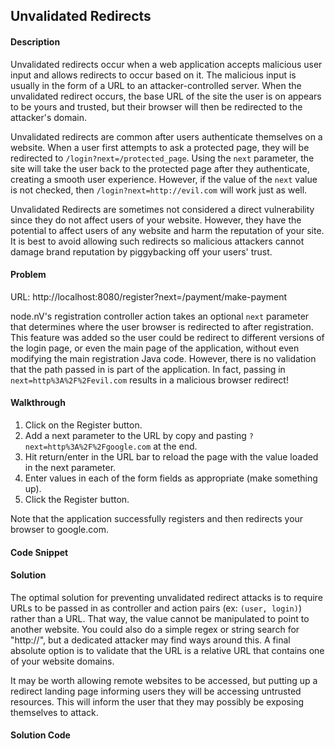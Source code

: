 ## Unvalidated Redirects

#### Description

Unvalidated redirects occur when a web application accepts malicious user input and allows redirects to occur based on it. The malicious input is usually in the form of a URL to an attacker-controlled server. When the unvalidated redirect occurs, the base URL of the site the user is on appears to be yours and trusted, but their browser will then be redirected to the attacker's domain.

Unvalidated redirects are common after users authenticate themselves on a website. When a user first attempts to ask a protected page, they will be redirected to ```/login?next=/protected_page```. Using the ```next``` parameter, the site will take the user back to the protected page after they authenticate, creating a smooth user experience. However, if the value of the ```next``` value is not checked, then ```/login?next=http://evil.com``` will work just as well.

Unvalidated Redirects are sometimes not considered a direct vulnerability since they do not affect users of your website. However, they have the potential to affect users of any website and harm the reputation of your site. It is best to avoid allowing such redirects so malicious attackers cannot damage brand reputation by piggybacking off your users' trust.

#### Problem
URL: http://localhost:8080/register?next=/payment/make-payment

node.nV's registration controller action takes an optional ```next``` parameter that determines where the user browser is redirected to after registration. This feature was added so the user could be redirect to different versions of the login page, or even the main page of the application, without even modifying the main registration Java code. However, there is no validation that the path passed in is part of the application. In fact, passing in ```next=http%3A%2F%2Fevil.com``` results in a malicious browser redirect!

#### Walkthrough
1. Click on the Register button.
2. Add a next parameter to the URL by copy and pasting ```?next=http%3A%2F%2Fgoogle.com``` at the end.
3. Hit return/enter in the URL bar to reload the page with the value loaded in the next parameter.
4. Enter values in each of the form fields as appropriate (make something up).
5. Click the Register button.

Note that the application successfully registers and then redirects your browser to google.com.

#### Code Snippet


#### Solution

The optimal solution for preventing unvalidated redirect attacks is to require URLs to be passed in as controller and action pairs (ex: ```(user, login)```) rather than a URL. That way, the value cannot be manipulated to point to another website. You could also do a simple regex or string search for "http://", but a dedicated attacker may find ways around this. A final absolute option is to validate that the URL is a relative URL that contains one of your website domains. 

It may be worth allowing remote websites to be accessed, but putting up a redirect landing page informing users they will be accessing untrusted resources. This will inform the user that they may possibly be exposing themselves to attack.

#### Solution Code